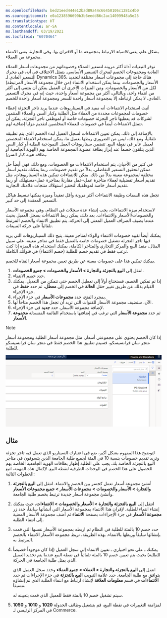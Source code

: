 ```yaml
---
ms.openlocfilehash: bed21eed444e12bad89a44c66450106c1281c4b0
ms.sourcegitcommit: e0a1238596690b3b6eedd86c2ac14099948a5e25
ms.translationtype: HT
ms.contentlocale: ar-SA
ms.lasthandoff: 03/19/2021
ms.locfileid: "6070464"
---
```

بشكل عام، يعني *الانتماء* الارتباط بمجموعة ما أو الاقتران بها. وفي التجارة، يعني الانتماء مجموعة من العملاء. 

توفر التبعيات أداة أكثر مرونة لتسعير العملاء وخصوماتهم من مجموعات أسعار العملاء العادية ومجموعات الخصم لمحرك التسعير الأساسي. يتمثل الاختلاف في أنه، في محرك التسعير العادي لـ Dynamics 365، هناك حاجة إلى مجموعات أسعار مختلفة لتحديد الأسعار والخصومات، بينما يمكن استخدام الانتماء (من خلال مجموعة الأسعار المرتبطة) لكل من الأسعار والخصومات. ومن الميزات الأخرى أن العميل يمكن أن ينتمي إلى أكثر من انتماء واحد، وبالتالي، أكثر من مجموعة أسعار واحدة، حيث إنه في محرك التسعير العادي، لا يمكن ارتباطه إلا بمجموعة أسعار واحدة للسعر ومجموعة أسعار واحدة للخصم.

أثبت استخدام الانتماءات أنه مفيد في السيناريوهات عندما يريد تاجر التجزئة إعطاء خصومات لمجموعات محددة من العملاء مثل الطلبة وكبار السن والعملاء المنتمين لشركات قد يعطيها تاجر التجزئة خصومات خاصة أو لموظفي تاجر التجزئة. يمكن أن تتمثل الانتماءات أيضاً في خصومات للعملاء المخلصين لتقديم مزايا إضافية لهم. 

بالإضافة إلى ذلك، يمكن تعيين الانتماءات لسجل العميل لبدء الخصم الذي يتم تطبيقه تلقائياً، ومع ذلك، ليس من الضروري ربطها بعميل ما، يمكن استخدام الانتماء المخصص لعميل عابر في نقطة البيع. تتضمن سيناريوهات العمل النموذجية الطلبة أو كبار السن الذين يتلقون خصماً عند إبراز بطاقة عضوية المجموعة الخاصة بهم (الهوية الجامعية أو بطاقة هوية كبار السن). 

في كثير من الأحيان، يتم استخدام الانتماءات مع الخصومات، ومع ذلك، فهي أيضاً حل ممكن لتحقيق التسعير التفاضلي. بدلاً من تقديم خصومات، ربما يمكنك تقديم أسعار مختلفة لمجموعة معينة بدلاً من ذلك. يمكن للانتماءات تمكين هذه السيناريوهات، مثل تقديم أسعار تفضيلية لعملاء متاجرة عمل-عمل مقارنةً بمتاجرة عمل-مستهلك، أو ربما تقديم أسعار خاصة لموظفيك لتحفيز استهلاك منتجات علامتك التجارية. 

تجعل هذه السمات وظيفة الانتماءات أكثر مرونة وأقل تعقيداً وميزة يمكنها تبسيط هياكل التسعير المعقدة إلى حد كبير. 

لاستخدام ميزة الانتماءات، يجب إنشاء عدة سجلات في النظام، وهي مجموعة الأسعار والخصومات/الأسعار والانتماءات. بعد ذلك، يمكن ربط الانتماءات بسجل العميل بحيث عندما يضيف الصراف العميل المعني إلى الحركة، يتم تطبيق الانتماء والخصم المرتبط تلقائياً على حركة المبيعات. 

يمكنك أيضاً تقييد خصومات الانتماء والولاء لمتاجر معينة. يتيح ذلك السيناريوهات التي يريد فيها تاجر التجزئة تشغيل خصومات خاصة بالعميل فقط في متاجر معينة، على سبيل المثال، منفذ البيع والمركز التجاري والمتاجر الكاملة، يمكنك استخدام هذه الميزة إذا كنت ترغب فقط في تقديم خصم للطلبة (خصم الانتماء) في قنواتك الكاملة. 

يمكنك تمكين هذا على خصومات معينة عن طريق تعيين مجموعة أسعار القناة للخصم. 

1.  انتقل إلى **البيع بالتجزئة والتجارة > الأسعار والخصومات > جميع الخصومات**.
2.  حدد خصم الانتماء. 
3.  إذا تم تمكين الخصم، فستحتاج أولاً إلى تعطيل الخصم حتى تتمكن من التعديل. يمكنك القيام بذلك عن طريق تغيير حقل **الحالة** في الخصم إلى **معطل**، ثم حدد **حفظ** في جزء الإجراء. 
4.  بمجرد الفتح، حدد **مجموعات الأسعار** في جزء الإجراء. 
5.  الآن، ستضيف مجموعة الأسعار للقنوات التي تريد أن تجعل هذا الخصم متاحاً لها. 
6.  لإضافة مجموعة الأسعار، حدد **جديد** في جزء الإجراء. 
7.  ثم حدد **مجموعة الأسعار** التي ترغب في إضافتها باستخدام القائمة المنسدلة **مجموعة الأسعار**. 
 
 > [!NOTE]
> إذا كان الخصم يحتوي على مجموعتي أسعار، مثل مجموعة أسعار الطلبة ومجموعة أسعار متجر سان فرانسيسكو، فسيتم تطبيق هذا الخصم فقط في متجر سان فرانسيسكو للطلبة.

 ![لقطة شاشة لعلامة التبويب "منفذ البيع" في صفحة "مجموعات الأسعار".](../media/affiliation-discount.png) 



## <a name="example"></a>مثال
لتوضيح هذا المفهوم بشكل أكبر، ضع في اعتبارك السيناريو الذي تعمل فيه تاجر تجزئة وتريد تقديم خصومات بنسبة 10 في المئة لجميع طلبة الجامعة الذين يتسوقون في متاجر البيع بالتجزئة الخاصة بك. يجب على الطلبة إظهار بطاقات الهوية الجامعية الخاصة بهم للحصول على هذا الخصم في الوحدات الطرفية لنقطة البيع. لإكمال هذه المهمة، اتبع الخطوات التالية:

1.  أنشئ مجموعة أسعار تعمل كجسر بين الخصم والانتماء. انتقل إلى **البيع بالتجزئة والتجارة > الأسعار والخصومات > مجموعات الأسعار > جميع مجموعات الأسعار** وأنشئ مجموعة أسعار جديدة ترتبط بخصم طلبة الجامعة.

2.  انتقل إلى **البيع بالتجزئة والتجارة > الأسعار والخصومات > الانتماءات**، حيث يمكنك إنشاء انتماء للطلبة. لإقران هذا الانتماء بمجموعة الأسعار التي أنشأتها سابقاً، حدد زر **مجموعة الأسعار** في جزء الإجراءات بصفحة **الانتماء** ثم أضف مجموعة الأسعار المعنية إلى انتماء الطلبة.

3.  حدد خصم 10 بالمئة للطلبة في النظام ثم اربطه بمجموعة الأسعار نفسها التي قمت بإنشائها سابقاً وربطها بالانتماء. بهذه الطريقة، تربط مجموعة الأسعار الانتماء بالخصم المرتبط به.

4.  يمكنك ـ على نحو اختياري ـ تعيين الانتماء إلى سجل العميل (إذا كان موجوداً خصيصاً للطلبة) بحيث يتم تعيين خصم 10 بالمئة تلقائياً في نقطة البيع عندما يتم تحديد العميل الذي يمثل طلبة الجامعة في الحركة. 

    انتقل إلى **البيع بالتجزئة والتجارة > العملاء > جميع العملاء** وحدد سجل العميل الذي يتوافق مع طلبة الجامعة. حدد علامة التبويب **البيع بالتجزئة** في جزء الإجراءات ثم حدد **الانتماءات** في قسم **معلومات العلاقة** لإنشاء ارتباط مع انتماء الطلبة الذي تم إنشاؤه مسبقاً. 

    سيتم تشغيل خصم 10 بالمئة فقط للعميل الذي قمت بتعيينه له. 

5.  لمزامنة التغييرات في نقطة البيع، قم بتشغيل وظائف الجدولة **1020** و **1010** و **1050** في المركز الرئيسي لـ Commerce. 
